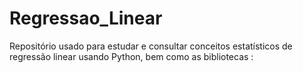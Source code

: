 # Regressao_Linear
Repositório usado para estudar e consultar conceitos estatísticos de regressão linear usando Python, bem como as bibliotecas :
